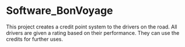 # Software_BonVoyage
This project creates a credit point system to the drivers on the road. All drivers are given a rating based 
on their performance. They can use the credits for further uses.
